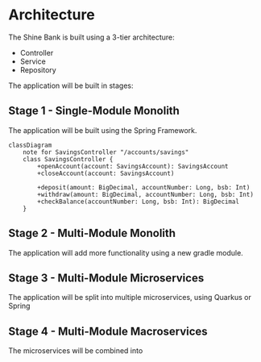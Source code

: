 # Architecture

The Shine Bank is built using a 3-tier architecture:

- Controller
- Service
- Repository

The application will be built in stages:

## Stage 1 - Single-Module Monolith
The application will be built using the Spring Framework. 

```mermaid
classDiagram
    note for SavingsController "/accounts/savings"
    class SavingsController {
        +openAccount(account: SavingsAccount): SavingsAccount
        +closeAccount(account: SavingsAccount)
        
        +deposit(amount: BigDecimal, accountNumber: Long, bsb: Int)
        +withdraw(amount: BigDecimal, accountNumber: Long, bsb: Int)
        +checkBalance(accountNumber: Long, bsb: Int): BigDecimal
    }
```

## Stage 2 - Multi-Module Monolith
The application will add more functionality using a new gradle module.

## Stage 3 - Multi-Module Microservices
The application will be split into multiple microservices, using Quarkus or Spring

## Stage 4 - Multi-Module Macroservices
The microservices will be combined into 